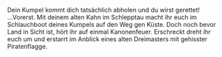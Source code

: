 Dein Kumpel kommt dich tatsächlich abholen und du wirst gerettet!
...Vorerst. Mit deinem alten Kahn im Schlepptau macht ihr euch im Schlauchboot
deines Kumpels auf den Weg gen Küste. Doch noch bevor Land in Sicht ist, hört
ihr auf einmal Kanonenfeuer. Erschreckt dreht ihr euch um und erstarrt im Anblick
eines alten Dreimasters mit gehisster Piratenflagge.
